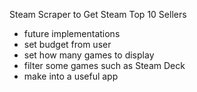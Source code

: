 Steam Scraper to Get Steam Top 10 Sellers
- future implementations
- set budget from user
- set how many games to display
- filter some games such as Steam Deck
- make into a useful app

